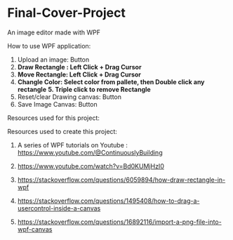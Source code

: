# Final-Cover-Project
An image editor made with WPF

How to use WPF application:

1. Upload an image: Button
2. **Draw Rectangle : Left Click + Drag Cursor**
3. **Move Rectangle: Left Click + Drag Cursor**
4. **Changle Color: Select color from pallete, then Double click any rectangle**
**5. Triple click to remove Rectangle**
6. Reset/clear Drawing canvas: Button
7. Save Image Canvas: Button

Resources used for this project:

Resources used to create this project:

1. A series of WPF tutorials on Youtube : https://www.youtube.com/@ContinuouslyBuilding

2. https://www.youtube.com/watch?v=Bd0KUMjHzI0

3. https://stackoverflow.com/questions/6059894/how-draw-rectangle-in-wpf

4. https://stackoverflow.com/questions/1495408/how-to-drag-a-usercontrol-inside-a-canvas

5. https://stackoverflow.com/questions/16892116/import-a-png-file-into-wpf-canvas
